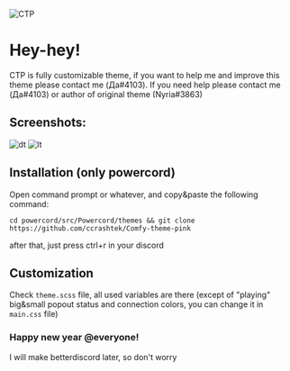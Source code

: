 ![CTP](https://github.com/ccrashtek/Comfy-theme-pink/blob/main/preview/comfy-theme-pink.png)

# Hey-hey!
  CTP is fully customizable theme, if you want to help me and improve this theme please contact me (Да#4103). If you need help please contact me (Да#4103) or author of original theme (Nyria#3863)

## Screenshots:

![dt](https://github.com/ccrashtek/Comfy-theme-pink/blob/main/preview/1dt.png)
![lt](https://github.com/ccrashtek/Comfy-theme-pink/blob/main/preview/1lt.png)

## Installation (only powercord)
  Open command prompt or whatever, and copy&paste the following command:
  ```
  cd powercord/src/Powercord/themes && git clone https://github.com/ccrashtek/Comfy-theme-pink
  ```
  after that, just press ctrl+r in your discord
  
## Customization
  Check ```theme.scss``` file, all used variables are there (except of "playing" big&small popout status and connection colors, you can change it in ```main.css``` file)

### Happy new year @everyone!
  I will make betterdiscord later, so don't worry
